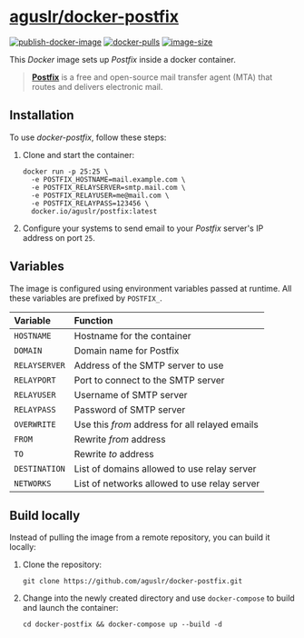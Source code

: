 [aguslr/docker-postfix][1]
==========================

[![publish-docker-image](https://github.com/aguslr/docker-postfix/actions/workflows/docker-publish.yml/badge.svg)](https://github.com/aguslr/docker-postfix/actions/workflows/docker-publish.yml) [![docker-pulls](https://img.shields.io/docker/pulls/aguslr/postfix)](https://hub.docker.com/r/aguslr/postfix) [![image-size](https://img.shields.io/docker/image-size/aguslr/postfix/latest)](https://hub.docker.com/r/aguslr/postfix)


This *Docker* image sets up *Postfix* inside a docker container.

> **[Postfix][2]** is a free and open-source mail transfer agent (MTA) that
> routes and delivers electronic mail.


Installation
------------

To use *docker-postfix*, follow these steps:

1. Clone and start the container:

       docker run -p 25:25 \
         -e POSTFIX_HOSTNAME=mail.example.com \
         -e POSTFIX_RELAYSERVER=smtp.mail.com \
         -e POSTFIX_RELAYUSER=me@mail.com \
         -e POSTFIX_RELAYPASS=123456 \
         docker.io/aguslr/postfix:latest

2. Configure your systems to send email to your *Postfix* server's IP address on
   port `25`.


## Variables

The image is configured using environment variables passed at runtime. All these
variables are prefixed by `POSTFIX_`.

| Variable      | Function                                       |
| :------------ | :--------------------------------------------- |
| `HOSTNAME`    | Hostname for the container                     |
| `DOMAIN`      | Domain name for Postfix                        |
| `RELAYSERVER` | Address of the SMTP server to use              |
| `RELAYPORT`   | Port to connect to the SMTP server             |
| `RELAYUSER`   | Username of SMTP server                        |
| `RELAYPASS`   | Password of SMTP server                        |
| `OVERWRITE`   | Use this *from* address for all relayed emails |
| `FROM`        | Rewrite *from* address                         |
| `TO`          | Rewrite *to* address                           |
| `DESTINATION` | List of domains allowed to use relay server    |
| `NETWORKS`    | List of networks allowed to use relay server   |


Build locally
-------------

Instead of pulling the image from a remote repository, you can build it locally:

1. Clone the repository:

       git clone https://github.com/aguslr/docker-postfix.git

2. Change into the newly created directory and use `docker-compose` to build and
   launch the container:

       cd docker-postfix && docker-compose up --build -d


[1]: https://github.com/aguslr/docker-postfix
[2]: https://www.postfix.org/
